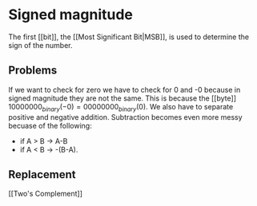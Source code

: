 # Signed magnitude
The first [[bit]], the [[Most Significant Bit|MSB]], is used to determine the sign of the number.

## Problems
If we want to check for zero we have to check for 0 and -0 because in signed magnitude they are not the same. This is because the [[byte]] $10000000_{binary} (-0) = 00000000_{binary} (0)$. We also have to separate positive and negative addition. Subtraction becomes even more messy becuase of the following:
- if A > B -> A-B
- if A < B -> -(B-A).

## Replacement
[[Two's Complement]]